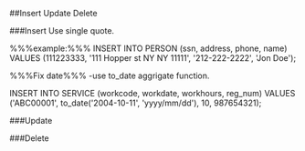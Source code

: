 
##Insert Update Delete

###Insert
Use single quote.

%%%example:%%%
INSERT INTO PERSON (ssn, address, phone, name) VALUES (111223333, '111 Hopper st NY NY 11111', '212-222-2222', 'Jon Doe');

%%%Fix date%%%
-use to_date aggrigate function.

INSERT INTO SERVICE (workcode, workdate, workhours, reg_num) VALUES ('ABC00001', to_date('2004-10-11', 'yyyy/mm/dd'), 10, 987654321);

###Update

###Delete



